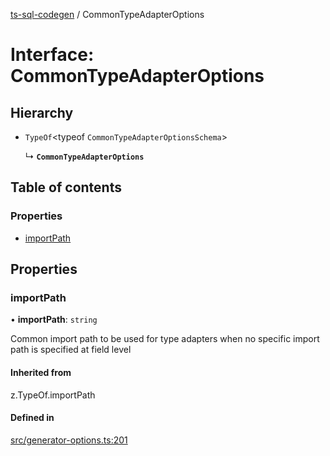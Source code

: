 [ts-sql-codegen](../README.md) / CommonTypeAdapterOptions

# Interface: CommonTypeAdapterOptions

## Hierarchy

- `TypeOf`<typeof `CommonTypeAdapterOptionsSchema`\>

  ↳ **`CommonTypeAdapterOptions`**

## Table of contents

### Properties

- [importPath](CommonTypeAdapterOptions.md#importpath)

## Properties

### importPath

• **importPath**: `string`

Common import path to be used for type adapters
when no specific import path is specified at field level

#### Inherited from

z.TypeOf.importPath

#### Defined in

[src/generator-options.ts:201](https://github.com/lorefnon/ts-sql-codegen/blob/d38c7e4/src/generator-options.ts#L201)
